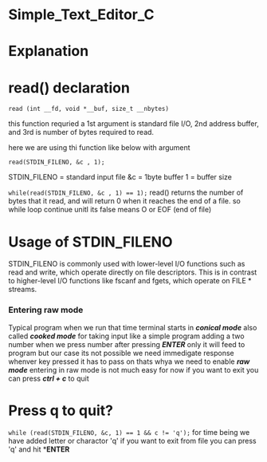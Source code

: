 # Simple_Text_Editor_C

# Explanation

# read() declaration 

`read (int __fd, void *__buf, size_t __nbytes)`

this function requried a 1st argument is standard file I/O, 2nd address buffer, and 3rd is number of bytes 
required to read.

here we are using thi function like below with argument

`read(STDIN_FILENO, &c , 1);`

STDIN_FILENO = standard input file
&c = 1byte buffer 
1 = buffer size

`while(read(STDIN_FILENO, &c , 1) == 1);`
read() returns the number of bytes that it read, and will return 0 when it reaches the end of a file.
so while loop continue unitl its false means O or EOF (end of file)

# Usage of STDIN_FILENO
STDIN_FILENO is commonly used with lower-level I/O functions such as read and write, which operate directly on file descriptors. This is in contrast to higher-level I/O functions like fscanf and fgets, which operate on FILE * streams.


### Entering raw mode

Typical program when we run that time terminal starts in ***conical mode*** also called ***cooked mode*** for taking input like a simple program adding a two number when we press number after pressing ***ENTER*** only it will feed to program but our case its not possible 
we need immedigate response whenver key pressed it has to pass on thats whya we need to enable
***raw mode*** entering in raw mode is not much easy for now if you want to exit you can press
***ctrl + c*** to quit


# Press q to quit?

` while (read(STDIN_FILENO, &c, 1) == 1 && c != 'q'); `
for time being we have added letter or charactor 'q' if you want to exit from file you can press 'q' and hit ***ENTER** 


